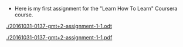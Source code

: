 * Here is my first assignment for the "Learn How To Learn" Coursera course.

[./20161031-0137-gmt+2-assignment-1-1.odt](./20161031-0137-gmt+2-assignment-1-1.odt)

[./20161031-0137-gmt+2-assignment-1-1.pdf](./20161031-0137-gmt+2-assignment-1-1.pdf)